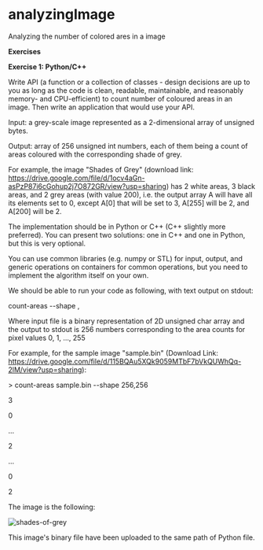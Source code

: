 # analyzingImage
Analyzing the number of colored ares in a image

**Exercises**

**Exercise 1: Python/C++** 

Write API (a function or a collection of classes - design decisions are up to you as long as the code is clean, readable, maintainable, and reasonably memory- and CPU-efficient) to count number of coloured areas in an image. Then write an application that would use your API.

Input: a grey-scale image represented as a 2-dimensional array of unsigned bytes.

Output: array of 256 unsigned int numbers, each of them being a count of areas coloured with the corresponding shade of grey.

For example, the image "Shades of Grey" (download link: <https://drive.google.com/file/d/1ocv4aGn-asPzP87i6cGohup2j7O872GR/view?usp=sharing>) has 2 white areas, 3 black areas, and 2 grey areas (with value 200), i.e. the output array A will have all its elements set to 0, except A[0] that will be set to 3, A[255] will be 2, and A[200] will be 2.

The implementation should be in Python or C++ (C++ slightly more preferred). You can present two solutions: one in C++ and one in Python, but this is very optional.

You can use common libraries (e.g. numpy or STL) for input, output, and generic operations on containers for common operations, but you need to implement the algorithm itself on your own.

We should be able to run your code as following, with text output on stdout:

count-areas <input-filename> --shape <height>,<width>

Where input file is a binary representation of 2D unsigned char array and the output to stdout is 256 numbers corresponding to the area counts for pixel values 0, 1, ..., 255

For example, for the sample image "sample.bin" (Download Link: <https://drive.google.com/file/d/115BQAu5XQk9059MTbF7bVkQUWhQq-2lM/view?usp=sharing>):

\> count-areas sample.bin --shape 256,256

3

0

...

2

...

0

2

The image is the following:

![shades-of-grey](https://ws2.sinaimg.cn/large/006tNc79ly1g1whu05ks3j30hs0hsmwy.jpg)

This image's binary file have been uploaded to the same path of Python file.


